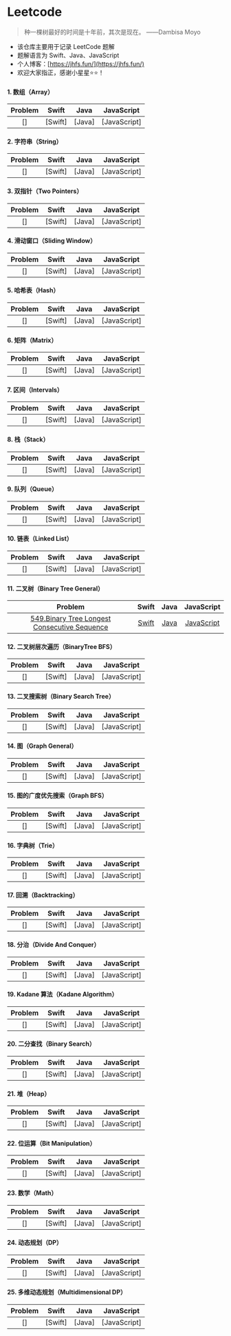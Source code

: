 # Leetcode

> 种一棵树最好的时间是十年前，其次是现在。 ——Dambisa Moyo

* 该仓库主要用于记录 LeetCode 题解
* 题解语言为 Swift、Java、JavaScript
* 个人博客：[https://jhfs.fun/](https://jhfs.fun/)
* 欢迎大家指正，感谢小星星⭐️⭐️！

#### 1. 数组（Array）

| Problem | Swift | Java | JavaScript |
|:---:|:---:|:---:|:---:|
| []| [Swift]| [Java]| [JavaScript]|

#### 2. 字符串（String）

| Problem | Swift | Java | JavaScript |
|:---:|:---:|:---:|:---:|
| []| [Swift]| [Java]| [JavaScript]|

#### 3. 双指针（Two Pointers）

| Problem | Swift | Java | JavaScript |
|:---:|:---:|:---:|:---:|
| []| [Swift]| [Java]| [JavaScript]|

#### 4. 滑动窗口（Sliding Window）

| Problem | Swift | Java | JavaScript |
|:---:|:---:|:---:|:---:|
| []| [Swift]| [Java]| [JavaScript]|

#### 5. 哈希表（Hash）

| Problem | Swift | Java | JavaScript |
|:---:|:---:|:---:|:---:|
| []| [Swift]| [Java]| [JavaScript]|

#### 6. 矩阵（Matrix）

| Problem | Swift | Java | JavaScript |
|:---:|:---:|:---:|:---:|
| []| [Swift]| [Java]| [JavaScript]|

#### 7. 区间（Intervals）

| Problem | Swift | Java | JavaScript |
|:---:|:---:|:---:|:---:|
| []| [Swift]| [Java]| [JavaScript]|

#### 8. 栈（Stack）

| Problem | Swift | Java | JavaScript |
|:---:|:---:|:---:|:---:|
| []| [Swift]| [Java]| [JavaScript]|

#### 9. 队列（Queue）

| Problem | Swift | Java | JavaScript |
|:---:|:---:|:---:|:---:|
| []| [Swift]| [Java]| [JavaScript]|

#### 10. 链表（Linked List）

| Problem | Swift | Java | JavaScript |
|:---:|:---:|:---:|:---:|
| []| [Swift]| [Java]| [JavaScript]|

#### 11. 二叉树（Binary Tree General）

| Problem | Swift | Java | JavaScript |
|:---:|:---:|:---:|:---:|
| [549.Binary Tree Longest Consecutive Sequence](https://leetcode.cn/problems/binary-tree-longest-consecutive-sequence-ii/) | [Swift](https://github.com/yujiuqie/Leetcode/blob/master/Swift/Leetcode.playground/Sources/11_BinaryTreeGeneral/LC_549_BinaryTreeLongestConsecutiveSequenceII.swift) | [Java](https://github.com/yujiuqie/Leetcode/blob/master/Java/11_BinaryTreeGeneral/LC_549_BinaryTreeLongestConsecutiveSequenceII.java) | [JavaScript](https://github.com/yujiuqie/Leetcode/blob/master/JavaScript/11_BinaryTreeGeneral/LC_549_BinaryTreeLongestConsecutiveSequenceII.js)|

#### 12. 二叉树层次遍历（BinaryTree BFS）

| Problem | Swift | Java | JavaScript |
|:---:|:---:|:---:|:---:|
| []| [Swift]| [Java]| [JavaScript]|

#### 13. 二叉搜索树（Binary Search Tree）

| Problem | Swift | Java | JavaScript |
|:---:|:---:|:---:|:---:|
| []| [Swift]| [Java]| [JavaScript]|

#### 14. 图（Graph General）

| Problem | Swift | Java | JavaScript |
|:---:|:---:|:---:|:---:|
| []| [Swift]| [Java]| [JavaScript]|

#### 15. 图的广度优先搜索（Graph BFS）

| Problem | Swift | Java | JavaScript |
|:---:|:---:|:---:|:---:|
| []| [Swift]| [Java]| [JavaScript]|

#### 16. 字典树（Trie）

| Problem | Swift | Java | JavaScript |
|:---:|:---:|:---:|:---:|
| []| [Swift]| [Java]| [JavaScript]|

#### 17. 回溯（Backtracking）

| Problem | Swift | Java | JavaScript |
|:---:|:---:|:---:|:---:|
| []| [Swift]| [Java]| [JavaScript]|

#### 18. 分治（Divide And Conquer）

| Problem | Swift | Java | JavaScript |
|:---:|:---:|:---:|:---:|
| []| [Swift]| [Java]| [JavaScript]|

#### 19. Kadane 算法（Kadane Algorithm）

| Problem | Swift | Java | JavaScript |
|:---:|:---:|:---:|:---:|
| []| [Swift]| [Java]| [JavaScript]|

#### 20. 二分查找（Binary Search）

| Problem | Swift | Java | JavaScript |
|:---:|:---:|:---:|:---:|
| []| [Swift]| [Java]| [JavaScript]|

#### 21. 堆（Heap）

| Problem | Swift | Java | JavaScript |
|:---:|:---:|:---:|:---:|
| []| [Swift]| [Java]| [JavaScript]|

#### 22. 位运算（Bit Manipulation）

| Problem | Swift | Java | JavaScript |
|:---:|:---:|:---:|:---:|
| []| [Swift]| [Java]| [JavaScript]|

#### 23. 数学（Math）

| Problem | Swift | Java | JavaScript |
|:---:|:---:|:---:|:---:|
| []| [Swift]| [Java]| [JavaScript]|

#### 24. 动态规划（DP）

| Problem | Swift | Java | JavaScript |
|:---:|:---:|:---:|:---:|
| []| [Swift]| [Java]| [JavaScript]|

#### 25. 多维动态规划（Multidimensional DP）

| Problem | Swift | Java | JavaScript |
|:---:|:---:|:---:|:---:|
| []| [Swift]| [Java]| [JavaScript]|

